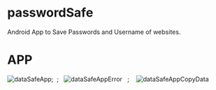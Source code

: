 # passwordSafe
Android App to Save Passwords and Username of websites.

# APP 

![dataSafeApp](https://user-images.githubusercontent.com/43600925/122802567-593dd680-d27a-11eb-83a3-7583f89c9e3b.gif);&nbsp;&nbsp;;&nbsp;&nbsp;
![dataSafeAppError](https://user-images.githubusercontent.com/43600925/122802717-89857500-d27a-11eb-8e43-cade15bbb9b1.gif)
&nbsp;&nbsp;;&nbsp;&nbsp;&nbsp; 
![dataSafeAppCopyData](https://user-images.githubusercontent.com/43600925/122805338-d3238f00-d27d-11eb-99c8-10d1628ed59b.gif)


